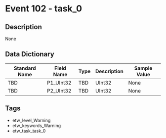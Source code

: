 # Event 102 - task_0

## Description
None

## Data Dictionary
|Standard Name|Field Name|Type|Description|Sample Value|
|---|---|---|---|---|
|TBD|P1_UInt32|TBD|UInt32|None|None|
|TBD|P2_UInt32|TBD|UInt32|None|None|

## Tags
* etw_level_Warning
* etw_keywords_Warning
* etw_task_task_0